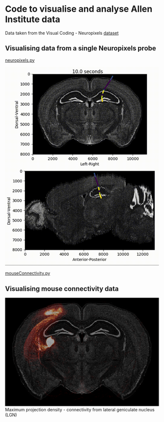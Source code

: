 # Code to visualise and analyse Allen Institute data

Data taken from the Visual Coding - Neuropixels <a href="https://portal.brain-map.org/explore/circuits/visual-coding-neuropixels">dataset</a>

## Visualising data from a single Neuropixels probe

<a href="https://github.com/michaelsmclayton/ComputationalNeuroscienceTools/blob/master/AllenInstitute/NeuroPixels/neuropixels.py">neuropixels.py</a>

<img src="./imgs/neuroPixelsProbeActivity.gif"/>

<a href="https://github.com/michaelsmclayton/ComputationalNeuroscienceTools/blob/master/AllenInstitute/NeuroPixels/mouseConnectivity.py">mouseConnectivity.py</a>

## Visualising mouse connectivity data

<img src="./imgs/lgnConnectivityImg.png"/>
Maximum projection density - connectivity from lateral geniculate nucleus (LGN)